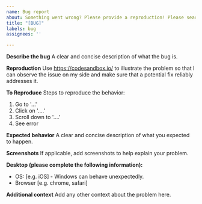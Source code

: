 ```yaml
---
name: Bug report
about: Something went wrong? Please provide a reproduction! Please search for similar issues first to make sure it is not already covered.
title: "[BUG]"
labels: bug
assignees: ''

---
```


**Describe the bug**
A clear and concise description of what the bug is.

**Reproduction**
Use https://codesandbox.io/ to illustrate the problem so that I can observe the issue on my side and make sure that a potential fix reliably addresses it.

**To Reproduce**
Steps to reproduce the behavior:
1. Go to '...'
2. Click on '....'
3. Scroll down to '....'
4. See error

**Expected behavior**
A clear and concise description of what you expected to happen.

**Screenshots**
If applicable, add screenshots to help explain your problem.

**Desktop (please complete the following information):**
 - OS: [e.g. iOS] - Windows can behave unexpectedly.
 - Browser [e.g. chrome, safari]

**Additional context**
Add any other context about the problem here.
